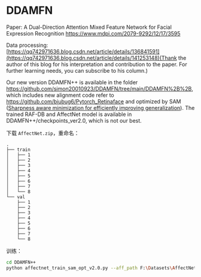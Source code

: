 # DDAMFN
Paper: A Dual-Direction Attention Mixed Feature Network for Facial Expression Recognition
https://www.mdpi.com/2079-9292/12/17/3595

Data processing: [https://qq742971636.blog.csdn.net/article/details/136841591](https://qq742971636.blog.csdn.net/article/details/141253148)(Thank the author of this blog for his interpretation and contribution to the paper. For further learning needs, you can subscribe to his column.)

Our new version DDAMFN++ is available in the folder https://github.com/simon20010923/DDAMFN/tree/main/DDAMFN%2B%2B, which includes new alignment code refer to https://github.com/biubug6/Pytorch_Retinaface and optimized by SAM ([Sharpness aware minimization for efficiently improving generalization](https://arxiv.org/abs/2010.01412)).
The trained RAF-DB and AffectNet model is available in DDAMFN++/checkpoints_ver2.0, which is not our best.

下载 `AffectNet.zip`，重命名：

```text
.
├── train
│   ├── 1
│   ├── 2
│   ├── 3
│   ├── 4
│   ├── 5
│   ├── 6
│   ├── 7
│   └── 8
└── val
    ├── 1
    ├── 2
    ├── 3
    ├── 4
    ├── 5
    ├── 6
    ├── 7
    └── 8
```

训练：

```bash
cd DDAMFN++
python affectnet_train_sam_opt_v2.0.py --aff_path F:\Datasets\AffectNet --num_class 8 --batch_size 32
```

